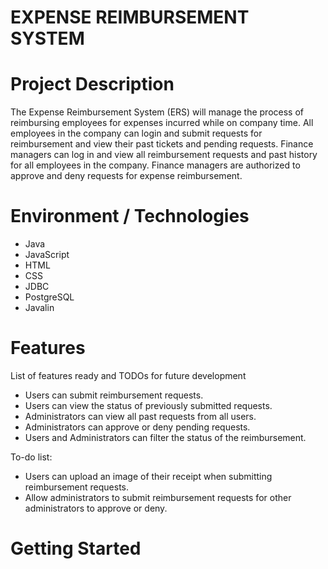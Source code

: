 # EXPENSE REIMBURSEMENT SYSTEM

# Project Description
The Expense Reimbursement System (ERS) will manage the process of reimbursing employees for expenses incurred while on company time. All employees in the company can login and submit requests for reimbursement and view their past tickets and pending requests. Finance managers can log in and view all reimbursement requests and past history for all employees in the company. Finance managers are authorized to approve and deny requests for expense reimbursement.

# Environment / Technologies
- Java
- JavaScript
- HTML
- CSS
- JDBC
- PostgreSQL
- Javalin

# Features

List of features ready and TODOs for future development

- Users can submit reimbursement requests.
- Users can view the status of previously submitted requests.
- Administrators can view all past requests from all users.
- Administrators can approve or deny pending requests.
- Users and Administrators can filter the status of the reimbursement.

To-do list:

- Users can upload an image of their receipt when submitting reimbursement requests.
- Allow administrators to submit reimbursement requests for other administrators to approve or deny.

# Getting Started 

